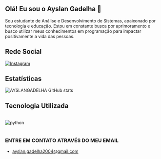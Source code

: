 ## Olá! Eu sou o Ayslan Gadelha 🚀

 Sou estudante de Análise e Desenvolvimento de Sistemas, apaixonado por tecnologia e educação. Estou em constante busca por aprimoramento e busco utilizar meus conhecimentos em programação para impactar positivamente a vida das pessoas.




## Rede Social

[![Instagram](https://img.shields.io/badge/Instagram-E4405F?style=for-the-badge&logo=instagram&logoColor=white)](https://instagram.com/ayslangadelha)


## Estatísticas
![AYSLANGADELHA GitHub stats](https://github-readme-stats.vercel.app/api?username=AYSLANGADELHA&show_icons=true&theme=tokyonight)

## Tecnologia Utilizada

<div style="display: inline_block"><br/>
    <img align="center" alt="python" src= https://img.shields.io/badge/Python-14354C?style=for-the-badge&logo=python&logoColor=white>
</div><br/>

### ENTRE EM CONTATO ATRAVÉS DO MEU EMAIL

- ayslan.gadelha2004@gmail.com
